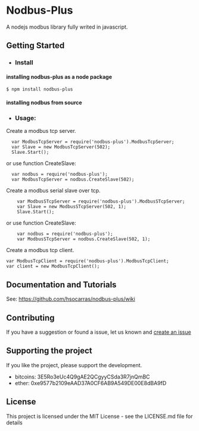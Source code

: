 # Nodbus-Plus

A nodejs modbus library fully writed in javascript.

## Getting Started
* ### Install
#### installing nodbus-plus as a node package
    $ npm install nodbus-plus
#### installing nodbus from source

* ### Usage:

Create a modbus tcp server.

      var ModbusTcpServer = require('nodbus-plus').ModbusTcpServer;
      var Slave = new ModbusTcpServer(502);
      Slave.Start();
or use function CreateSlave:

      var nodbus = require('nodbus-plus');
      var ModbusTcpServer = nodbus.CreateSlave(502);

  Create a modbus serial slave over tcp.

        var ModbusSTcpServer = require('nodbus-plus').ModbusSTcpServer;
        var Slave = new ModbusSTcpServer(502, 1);
        Slave.Start();

  or use function CreateSlave:

        var nodbus = require('nodbus-plus');
        var ModbusSTcpServer = nodbus.CreateSlave(502, 1);

Create a modbus tcp client.

    var ModbusTcpClient = require('nodbus-plus').ModbusTcpClient;
    var client = new ModbusTcpClient();

## Documentation and Tutorials
See: https://github.com/hsocarras/nodbus-plus/wiki
## Contributing

If you have a suggestion or found a issue, let us known and [create an issue](https://github.com/hsocarras/nodbus-plus/issues)

## Supporting the project

If you like the project, please support the development.

 * bitcoins: 3E5Ro3eUc4Q9gAE2QCgyyCSda3R7jnQmBC
 * ether: 0xe9577b2109eAAD37A0CF6AB9A549DE00E8dBA9fD

## License

This project is licensed under the MIT License - see the LICENSE.md file for details
